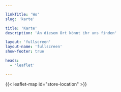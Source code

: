 ```yaml
---

linkTitle: 'Wo'
slug: 'karte'

title: 'Karte' 
description: 'An diesem Ort könnt ihr uns finden'

layout: 'fullscreen'
layout-name: 'fullscreen'
show-footer: true

heads:
  - 'leaflet'

---
```



{{< leaflet-map id="store-location" >}}
